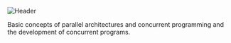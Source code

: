 ![Header](https://i.imgur.com/t64cyPf.png)

Basic concepts of parallel architectures and concurrent programming and the development of concurrent programs.
